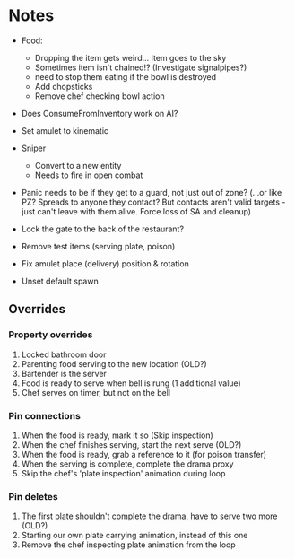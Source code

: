 # Notes
* Food:
  * Dropping the item gets weird... Item goes to the sky
  * Sometimes item isn't chained!? (Investigate signalpipes?)
  * need to stop them eating if the bowl is destroyed
  * Add chopsticks
  * Remove chef checking bowl action
* Does ConsumeFromInventory work on AI?
* Set amulet to kinematic
* Sniper
  * Convert to a new entity
  * Needs to fire in open combat
* Panic needs to be if they get to a guard, not just out of zone? (...or like PZ? Spreads to anyone they contact? But contacts aren't valid targets - just can't leave with them alive. Force loss of SA and cleanup)
* Lock the gate to the back of the restaurant?



* Remove test items (serving plate, poison)
* Fix amulet place (delivery) position & rotation
* Unset default spawn





## Overrides
### Property overrides
1. Locked bathroom door
2. Parenting food serving to the new location (OLD?)
3. Bartender is the server
4. Food is ready to serve when bell is rung (1 additional value)
5. Chef serves on timer, but not on the bell
### Pin connections
1. When the food is ready, mark it so (Skip inspection)
2. When the chef finishes serving, start the next serve (OLD?)
3. When the food is ready, grab a reference to it (for poison transfer)
4. When the serving is complete, complete the drama proxy
5. Skip the chef's 'plate inspection' animation during loop
### Pin deletes
1. The first plate shouldn't complete the drama, have to serve two more (OLD?)
2. Starting our own plate carrying animation, instead of this one
3. Remove the chef inspecting plate animation from the loop